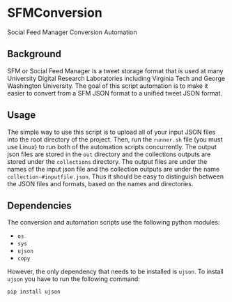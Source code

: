# SFMConversion

Social Feed Manager Conversion Automation

## Background

SFM or Social Feed Manager is a tweet storage format that is used at many University Digital Research Laboratories including Virginia Tech and George Washington University. The goal of this script automation is to make it easier to convert from a SFM JSON format to a unified tweet JSON format.

## Usage

The simple way to use this script is to upload all of your input JSON files into the root directory of the project. Then, run the ```runner.sh``` file (you must use Linux) to run both of the automation scripts concurrently. The output json files are stored in the ```out``` directory and the collections outputs are stored under the ```collections``` directory. The output files are under the names of the input json file and the collection outputs are under the name ```collection-#inputfile.json```. Thus it should be easy to distinguish between the JSON files and formats, based on the names and directories.

## Dependencies

The conversion and automation scripts use the following python modules:

- ```os```
- ```sys```
- ```ujson```
- ```copy```

However, the only dependency that needs to be installed is ```ujson```. To install ```ujson``` you have to run the following command:

```pip install ujson```